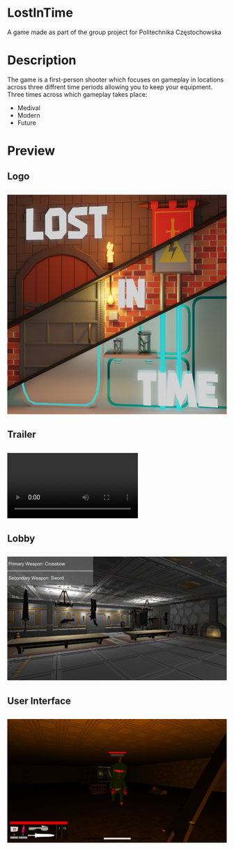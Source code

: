 # LostInTime
A game made as part of the group project for Politechnika Częstochowska

# Description
The game is a first-person shooter which focuses on gameplay in locations across three diffrent time periods allowing you to keep your equipment. 
Three times across which gameplay takes place:
* Medival
* Modern
* Future

# Preview

## Logo
![](Images/LOGO.png)
---

## Trailer
![](Images/Game_Trailer.mp4)
---

## Lobby
![](Images/Lobby.png)
---

## User Interface
![](Images/UI.png)
---
